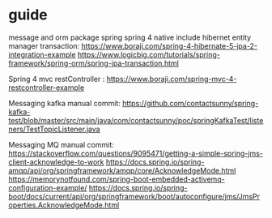 # guide
message and orm package spring
spring 4 native include hibernet entity manager transaction:
https://www.boraji.com/spring-4-hibernate-5-jpa-2-integration-example
https://www.logicbig.com/tutorials/spring-framework/spring-orm/spring-jpa-transaction.html

Spring 4 mvc restController :
https://www.boraji.com/spring-mvc-4-restcontroller-example

Messaging kafka manual commit:
https://github.com/contactsunny/spring-kafka-test/blob/master/src/main/java/com/contactsunny/poc/springKafkaTest/listeners/TestTopicListener.java

Messaging MQ manual commit:
https://stackoverflow.com/questions/9095471/getting-a-simple-spring-jms-client-acknowledge-to-work
https://docs.spring.io/spring-amqp/api/org/springframework/amqp/core/AcknowledgeMode.html
https://memorynotfound.com/spring-boot-embedded-activemq-configuration-example/
https://docs.spring.io/spring-boot/docs/current/api/org/springframework/boot/autoconfigure/jms/JmsProperties.AcknowledgeMode.html

